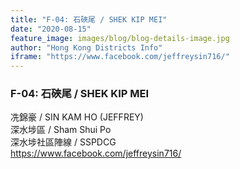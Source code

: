 ```yaml
---
title: "F-04: 石硤尾 / SHEK KIP MEI"
date: "2020-08-15"
feature_image: images/blog/blog-details-image.jpg
author: "Hong Kong Districts Info"
iframe: "https://www.facebook.com/jeffreysin716/"
---
```


### F-04: 石硤尾 / SHEK KIP MEI  
冼錦豪 / SIN KAM HO (JEFFREY)  
深水埗區 / Sham Shui Po  
深水埗社區陣線 / SSPDCG  
https://www.facebook.com/jeffreysin716/
